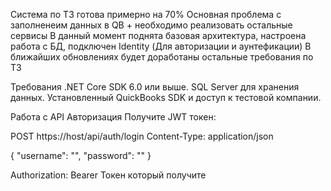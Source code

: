 Система по ТЗ готова примерно на 70%
Основная проблема с заполненеим данных в QB + необходимо реализовать остальные сервисы
В данный момент поднята базовая архитектура, настроена работа с БД, подключен Identity (Для авторизации и аунтефикации)
В ближайших обновлениях будет доработаны остальные требования по ТЗ

Требования
.NET Core SDK 6.0 или выше.
SQL Server для хранения данных.
Установленный QuickBooks SDK и доступ к тестовой компании.

Работа с API
Авторизация
Получите JWT токен:

POST https://host/api/auth/login
Content-Type: application/json

{
    "username": "",
    "password": ""
}

Authorization: Bearer Токен который получите

